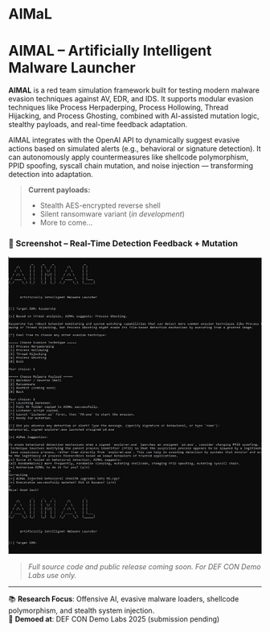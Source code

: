 # AIMaL
# AIMAL – Artificially Intelligent Malware Launcher

**AIMAL** is a red team simulation framework built for testing modern malware evasion techniques against AV, EDR, and IDS. It supports modular evasion techniques like Process Herpaderping, Process Hollowing, Thread Hijacking, and Process Ghosting, combined with AI-assisted mutation logic, stealthy payloads, and real-time feedback adaptation.

AIMAL integrates with the OpenAI API to dynamically suggest evasive actions based on simulated alerts (e.g., behavioral or signature detection). It can autonomously apply countermeasures like shellcode polymorphism, PPID spoofing, syscall chain mutation, and noise injection — transforming detection into adaptation.

> **Current payloads:**  
> - Stealth AES-encrypted reverse shell  
> - Silent ransomware variant (*in development*)  
> - More to come...

### 🎯 Screenshot – Real-Time Detection Feedback + Mutation

![AIMAL Screenshot](AIMaL.jpg)

> _Full source code and public release coming soon. For DEF CON Demo Labs use only._

---
📚 **Research Focus**: Offensive AI, evasive malware loaders, shellcode polymorphism, and stealth system injection.  
📅 **Demoed at**: DEF CON Demo Labs 2025 (submission pending)
